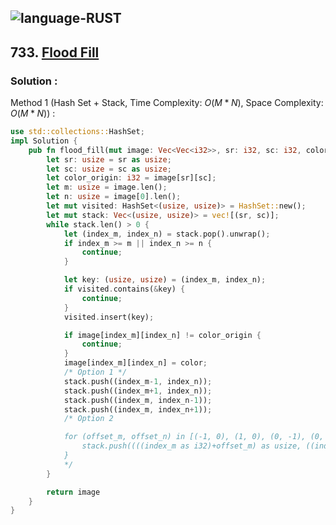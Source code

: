 ![language-RUST](https://img.shields.io/badge/RUST-8d4004?style=for-the-badge&logo=RUST)
---

## 733. [Flood Fill](https://leetcode.com/problems/flood-fill)

### Solution :

Method 1 (Hash Set + Stack, Time Complexity: $O(M*N)$, Space Complexity: $O(M*N)$) :
```rust
use std::collections::HashSet;
impl Solution {
    pub fn flood_fill(mut image: Vec<Vec<i32>>, sr: i32, sc: i32, color: i32) -> Vec<Vec<i32>> {
        let sr: usize = sr as usize;
        let sc: usize = sc as usize;
        let color_origin: i32 = image[sr][sc];
        let m: usize = image.len();
        let n: usize = image[0].len();
        let mut visited: HashSet<(usize, usize)> = HashSet::new();
        let mut stack: Vec<(usize, usize)> = vec![(sr, sc)];
        while stack.len() > 0 {
            let (index_m, index_n) = stack.pop().unwrap();
            if index_m >= m || index_n >= n {
                continue;
            }

            let key: (usize, usize) = (index_m, index_n);
            if visited.contains(&key) {
                continue;
            }
            visited.insert(key);

            if image[index_m][index_n] != color_origin {
                continue;
            }
            image[index_m][index_n] = color;
            /* Option 1 */
            stack.push((index_m-1, index_n));
            stack.push((index_m+1, index_n));
            stack.push((index_m, index_n-1));
            stack.push((index_m, index_n+1));
            /* Option 2

            for (offset_m, offset_n) in [(-1, 0), (1, 0), (0, -1), (0, 1)] {
                stack.push((((index_m as i32)+offset_m) as usize, ((index_n as i32)+offset_n) as usize));
            }
            */
        }

        return image
    }
}
```

